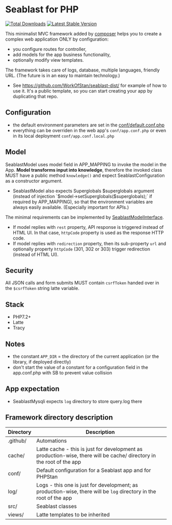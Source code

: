 # Seablast for PHP
[![Total Downloads](https://img.shields.io/packagist/dt/seablast/seablast.svg)](https://packagist.org/packages/seablast/seablast)
[![Latest Stable Version](https://img.shields.io/packagist/v/seablast/seablast.svg)](https://packagist.org/packages/seablast/seablast)

This minimalist MVC framework added by [composer](https://getcomposer.org/) helps you to create a complex web application ONLY by configuration: 
- you configure routes for controller,
- add models for the app business functionality,
- optionally modify view templates.

The framework takes care of logs, database, multiple languages, friendly URL.
(The future is in an easy to maintain technology.)

- See <https://github.com/WorkOfStan/seablast-dist/> for example of how to use it. It's a public template, so you can start creating your app by duplicating that repo.

## Configuration
- the default environment parameters are set in the [conf/default.conf.php](conf/default.conf.php)
- everything can be overriden in the web app's `conf/app.conf.php` or even in its local deployment `conf/app.conf.local.php`

## Model
SeablastModel uses model field in APP_MAPPING to invoke the model in the App.
**Model transforms input into knowledge**, therefore the invoked class MUST have a public method `knowledge()` and expect SeablastConfiguration as a constructor argument.
- SeablastModel also expects Superglobals $superglobals argument (instead of injection `$model->setSuperglobals($superglobals);` if required by APP_MAPPING), so that the environment variables are always easily available. (Especially important for APIs.)

The minimal requirements can be implemented by [SeablastModelInterface](src/SeablastModelInterface.php).

- If model replies with `rest` property, API response is triggered instead of HTML UI. In that case, `httpCode` property is used as the response HTTP code.
- If model replies with `redirection` property, then its sub-property `url` and optionally property `httpCode` (301, 302 or 303) trigger redirection (instead of HTML UI).

## Security
All JSON calls and form submits MUST contain `csrfToken` handed over in the `$csrfToken` string latte variable.

## Stack
- PHP7.2+
- Latte
- Tracy

## Notes
- the constant `APP_DIR` = the directory of the current application (or the library, if deployed directly)
- don't start the value of a constant for a configuration field in the app.conf.php with SB to prevent value collision

## App expectation
- SeablastMysqli expects `log` directory to store query.log there

## Framework directory description
| Directory | Description |
|-----|------|
| .github/ | Automations |
| cache/ | Latte cache - this is just for development as production-wise, there will be cache/ directory in the root of the app |
| conf/ | Default configuration for a Seablast app and for PHPStan |
| log/ | Logs - this one is just for development; as production-wise, there will be `log` directory in the root of the app |
| src/ | Seablast classes |
| views/ | Latte templates to be inherited |
